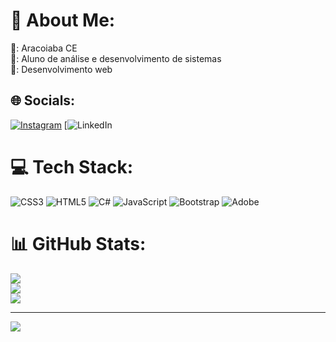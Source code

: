 # 💫 About Me:
📍: Aracoiaba CE<br>📂: Aluno de análise e desenvolvimento de sistemas<br>🔏: Desenvolvimento web


## 🌐 Socials:
[![Instagram](https://img.shields.io/badge/Instagram-%23E4405F.svg?logo=Instagram&logoColor=white)](https://instagram.com/https://www.instagram.com/viniciusfelixyt?igsh=dDE2aGNpNGJudmJ0) [![LinkedIn](https://www.linkedin.com/in/vinicius-felix-9216b4336/) 

# 💻 Tech Stack:
![CSS3](https://img.shields.io/badge/css3-%231572B6.svg?style=for-the-badge&logo=css3&logoColor=white) ![HTML5](https://img.shields.io/badge/html5-%23E34F26.svg?style=for-the-badge&logo=html5&logoColor=white) ![C#](https://img.shields.io/badge/c%23-%23239120.svg?style=for-the-badge&logo=csharp&logoColor=white) ![JavaScript](https://img.shields.io/badge/javascript-%23323330.svg?style=for-the-badge&logo=javascript&logoColor=%23F7DF1E) ![Bootstrap](https://img.shields.io/badge/bootstrap-%238511FA.svg?style=for-the-badge&logo=bootstrap&logoColor=white) ![Adobe](https://img.shields.io/badge/adobe-%23FF0000.svg?style=for-the-badge&logo=adobe&logoColor=white)
# 📊 GitHub Stats:
![](https://github-readme-stats.vercel.app/api?username=FELIX-007&theme=dark&hide_border=false&include_all_commits=false&count_private=false)<br/>
![](https://github-readme-streak-stats.herokuapp.com/?user=FELIX-007&theme=dark&hide_border=false)<br/>
![](https://github-readme-stats.vercel.app/api/top-langs/?username=FELIX-007&theme=dark&hide_border=false&include_all_commits=false&count_private=false&layout=compact)

---
[![](https://visitcount.itsvg.in/api?id=FELIX-007&icon=0&color=0)](https://visitcount.itsvg.in)

<!-- Proudly created with GPRM ( https://gprm.itsvg.in ) -->
